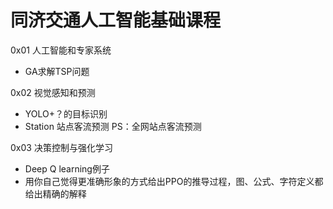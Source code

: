 # 同济交通人工智能基础课程

0x01 人工智能和专家系统
- GA求解TSP问题


0x02  视觉感知和预测
- YOLO+？的目标识别
- Station 站点客流预测
PS：全网站点客流预测

0x03 决策控制与强化学习
- Deep Q learning例子
- 用你自己觉得更准确形象的方式给出PPO的推导过程，图、公式、字符定义都给出精确的解释
